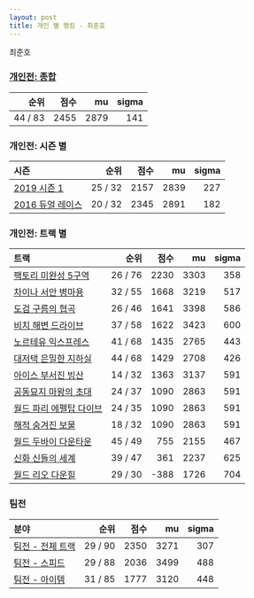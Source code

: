 ```yaml
---
layout: post
title: 개인 별 랭킹 - 최준호
---
```


최준호

### [개인전: 종합](../singles-full)

| 순위 | 점수 | mu | sigma |
|---:|---:|---:|---:|
| 44 / 83 | 2455 | 2879 | 141 |

### 개인전: 시즌 별

| 시즌 | 순위 | 점수 | mu | sigma |
|:---|---:|---:|---:|---:|
| [2019 시즌 1](../s2019_1) | 25 / 32 | 2157 | 2839 | 227 |
| [2016 듀얼 레이스](../s2016_1) | 20 / 32 | 2345 | 2891 | 182 |

### 개인전: 트랙 별

| 트랙 | 순위 | 점수 | mu | sigma |
|:---|---:|---:|---:|---:|
| [팩토리 미완성 5구역](../district5) | 26 / 76 | 2230 | 3303 | 358 |
| [차이나 서안 병마용](../byeongma) | 32 / 55 | 1668 | 3219 | 517 |
| [도검 구름의 협곡](../hyupgog) | 26 / 46 | 1641 | 3398 | 586 |
| [비치 해변 드라이브](../haebyun) | 37 / 58 | 1622 | 3423 | 600 |
| [노르테유 익스프레스](../noex) | 41 / 68 | 1435 | 2765 | 443 |
| [대저택 은밀한 지하실](../jeotaek) | 44 / 68 | 1429 | 2708 | 426 |
| [아이스 부서진 빙산](../boobing) | 14 / 32 | 1363 | 3137 | 591 |
| [공동묘지 마왕의 초대](../mawang) | 24 / 37 | 1090 | 2863 | 591 |
| [월드 파리 에펠탑 다이브](../eifel) | 24 / 35 | 1090 | 2863 | 591 |
| [해적 숨겨진 보물](../haesumbo) | 18 / 32 | 1090 | 2863 | 591 |
| [월드 두바이 다운타운](../dubai) | 45 / 49 | 755 | 2155 | 467 |
| [신화 신들의 세계](../shinsegye) | 39 / 47 | 361 | 2237 | 625 |
| [월드 리오 다운힐](../rio) | 29 / 30 | -388 | 1726 | 704 |

### 팀전

| 분야 | 순위 | 점수 | mu | sigma |
|:---|---:|---:|---:|---:|
| [팀전 - 전체 트랙](../team-full) | 29 / 90 | 2350 | 3271 | 307 |
| [팀전 - 스피드](../team-speed) | 29 / 88 | 2036 | 3499 | 488 |
| [팀전 - 아이템](../team-item) | 31 / 85 | 1777 | 3120 | 448 |
